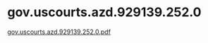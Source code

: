 # gov.uscourts.azd.929139.252.0

[gov.uscourts.azd.929139.252.0.pdf](gov%20uscourts%20azd%20929139%20252%200%20627ef161c6fe4c2195f544bb6cb750c8/gov.uscourts.azd.929139.252.0.pdf)